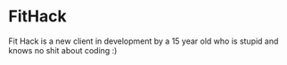 # FitHack
Fit Hack is a new client in development by a 15 year old who is stupid and knows no shit about coding :)
